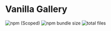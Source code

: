 # Vanilla Gallery

![npm (Scoped)](https://img.shields.io/npm/v/vanilla-gallery)
![npm bundle size](https://img.shields.io/bundlephobia/min/vanilla-gallery)
![total files](https://img.shields.io/github/directory-file-count/EzequielHPP/vanilla-gallery)
